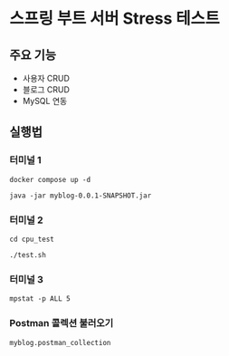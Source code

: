 # 스프링 부트 서버 Stress 테스트

## 주요 기능
- 사용자 CRUD
- 블로그 CRUD
- MySQL 연동

## 실행법
### 터미널 1
```
docker compose up -d

java -jar myblog-0.0.1-SNAPSHOT.jar
```

### 터미널 2
```
cd cpu_test

./test.sh
```

### 터미널 3 
```
mpstat -p ALL 5
```

### Postman 콜렉션 불러오기
```
myblog.postman_collection
```

